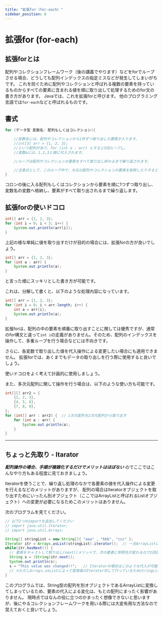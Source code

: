 ```yaml
---
title: "拡張for（for-each）"
sidebar_position: 6
---
```


# 拡張for (for-each)

## 拡張forとは
配列やコレクションフレームワーク（後の講義でやります）などをforでループさせる場合、どうしても配列インデックスの指定ミスなどが発生してしまいがちです。
これを防ぐために配列やコレクションと呼ばれる複数の要素を持っているものからすべての要素に含まれる値を順に取り出して処理するためのfor文の書き方があります。
Javaでは、これを拡張forと呼びます。
他のプログラミング言語では`for-each`などと呼ばれるものです。


## 書式
```java
for (データ型 変数名: 配列もしくはコレクション){

    //変数名には、配列やコレクションから1件ずつ取り出した要素が入ります。
    //int[3] arr = {1, 2, 3};
    //という配列があり、for (int a : arr) とすると3回ループし、
    //変数aには、1,2,3と順に代入されます。

    //ループは配列やコレクションの要素をすべて取り出し終わるまで繰り返されます。

    //注意点として、このループ中で、大元の配列やコレクションの要素を削除したりすると例外が発生します。
}
```

コロンの後に入る配列もしくはコレクションから要素を順に1つずつ取り出し、変数名の変数へ格納し、要素がすべて取り出されるまで繰り返します。

## 拡張forの使いドコロ
```java
int[] arr = {1, 2, 3};
for (int i = 0; i < 3; i++) {
    System.out.println(arr[i]);
}
```

上記の様な単純に値を取り出すだけが目的の場合には、拡張forの方が良いでしょう。

```java
int[] arr = {1, 2, 3};
for (int a : arr) {
    System.out.println(a);
}
```

と言った様にスッキリとした書き方が可能です。

これは、分解して書くと、以下のような処理内容になっています。

```java
int[] arr = {1, 2, 3};
for (int i = 0; i < arr.length; i++) {
    int a = arr[i];
    System.out.println(a);
}
```

拡張forは、配列の中の要素を順番に取り出すことに関しては優秀ですが、通常のfor構文と違って`int i`の定義がありません。そのため、配列のインデックスを操作して、多重ループを行う場合などには不向きです。

さらに、各変数で取り出した値を代入操作による変更したい場合にも適用できません。
拡張forでは、あくまでもデータの取り出しを行う際に使用すると良いでしょう。

使いドコロをよく考えて計画的に使用しましょう。

また、多次元配列に関して操作を行う場合は、以下のような使い方も可能です。

```java
int[][] arr2 = {
    {1, 2, 3},
    {4, 5, 6},
    {7, 8, 9},
};
for (int[] arr : arr2) {  // 1次元配列を2次元配列から取り出す
    for (int a : arr) {
        System.out.println(a);
    }
}
```

----


## ちょっと先取り - Itarator

***配列操作の場合、手順が複雑化するだけでメリットはほぼない*** のでここではこんなやり方もある程度に見ておきましょう。

Iteratorを使うことで、繰り返し処理のなかで各要素の値を代入操作による変更を行えるなどのメリットがありますが、
配列の場合はIteratorオブジェクトを取り出すためにいったん別オブジェクト（ここではArrayListと呼ばれるListオブジェクト）への変更が必要になるためこのメリットはありません。

次のプログラムを見てください。

```java
// 以下2つのimportを追加してください
// import java.util.Iterator;
// import java.util.Arrays;

String[] stringList = new String[]{ "aaa" , "bbb", "ccc" };
Iterator itr = Arrays.asList(stringList).iterator();  // 一旦ArrayListに変換してそのIteratorを取り出す
while(itr.hasNext()) {
  // 要素をキャストして取り出し(next()メソッドで、次の要素に参照先が変わるので2回目呼ばないように注意しましょう)
  String s = (String)itr.next();
  System.out.println(s);
  s = "This value was changed!!";   // Iteratorの場合はこのような代入が可能
  // ※ただしArrays.asListによって変換後のIterator対して行っているためstringListには一切影響ありません
}
```

このプログラムでは、String型の配列を別オブジェクトであるArrayListに変換してしまっているため、要素の代入による変化は、もとの配列にまったく影響がありません。
現時点ではなんの役に立つのかまったく想像できないと思いますが、後にやるコレクションフレームワークを用いる際には大変有用な方法なので覚えておくと良いでしょう。

